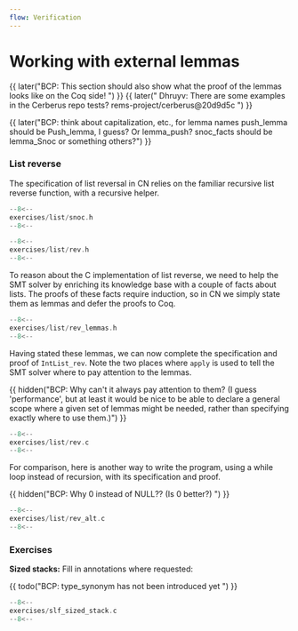 ```yaml
---
flow: Verification
---
```


# Working with external lemmas

{{ later("BCP: This section should also show what the proof of the lemmas
looks like on the Coq side! ") }}
{{ later(" Dhruyv: There are some examples in the Cerberus repo tests? rems-project/cerberus@20d9d5c ") }}

{{ later("BCP:
think about capitalization, etc., for lemma names
push_lemma should be Push_lemma, I guess? Or lemma_push?
snoc_facts should be lemma_Snoc or something
others?") }}

### List reverse

The specification of list reversal in CN relies on the familiar
recursive list reverse function, with a recursive helper.

```c title="exercises/list/snoc.h"
--8<--
exercises/list/snoc.h
--8<--
```

```c title="exercises/list/rev.h"
--8<--
exercises/list/rev.h
--8<--
```

To reason about the C implementation of list reverse, we need to help
the SMT solver by enriching its knowledge base with a couple of facts
about lists. The proofs of these facts require induction, so in CN we
simply state them as lemmas and defer the proofs to Coq.

```c title="exercises/list/rev_lemmas.h"
--8<--
exercises/list/rev_lemmas.h
--8<--
```

Having stated these lemmas, we can now complete the specification and
proof of `IntList_rev`. Note the two places where `apply` is used
to tell the SMT solver where to pay attention to the lemmas.

{{ hidden("BCP: Why can't it always pay attention to them? (I guess
'performance', but at least it would be nice to be able to declare a
general scope where a given set of lemmas might be needed, rather than
specifying exactly where to use them.)") }}

```c title="exercises/list/rev.c"
--8<--
exercises/list/rev.c
--8<--
```

For comparison, here is another way to write the program, using a
while loop instead of recursion, with its specification and proof.

{{ hidden("BCP: Why 0 instead of NULL?? (Is 0 better?) ") }}

```c title="exercises/list/rev_alt.c"
--8<--
exercises/list/rev_alt.c
--8<--
```

### Exercises

**Sized stacks:** Fill in annotations where requested:

{{ todo("BCP: type_synonym has not been introduced yet ") }}

```c title="exercises/slf_sized_stack.c"
--8<--
exercises/slf_sized_stack.c
--8<--
```
